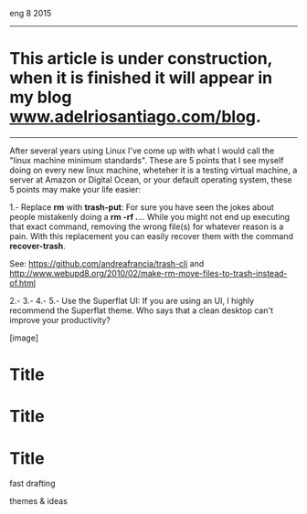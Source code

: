 <permalink>eng</permalink>
<month>8</month>
<year>2015</year>

---
# This article is under construction, when it is finished it will appear in my blog www.adelriosantiago.com/blog.
---

After several years using Linux I've come up with what I would call the "linux machine minimum standards". These are 5 points that I see myself doing on every new linux machine, wheteher it is a testing virtual machine, a server at Amazon or Digital Ocean, or your default operating system, these 5 points may make your life easier:

1.- Replace **rm** with **trash-put**: For sure you have seen the jokes about people mistakenly doing a **rm -rf .**... While you might not end up executing that exact command, removing the wrong file(s) for whatever reason is a pain. With this replacement you can easily recover them with the command **recover-trash**.

See: https://github.com/andreafrancia/trash-cli and http://www.webupd8.org/2010/02/make-rm-move-files-to-trash-instead-of.html


2.- 
3.- 
4.- 
5.- Use the Superflat UI: If you are using an UI, I highly recommend the Superflat theme. Who says that a clean desktop can't improve your productivity?

[image]

# Title
# Title
# Title

<hidden>fast drafting</hidden>

<hidden>themes & ideas</hidden>

